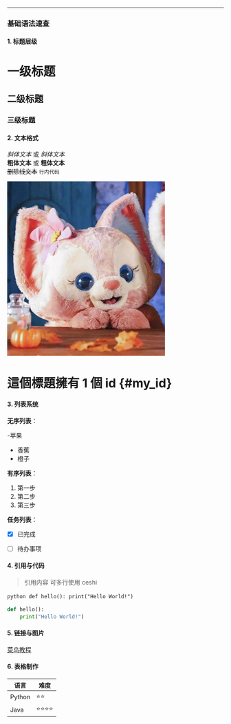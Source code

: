 

---

### 基础语法速查
#### 1. 标题层级

# 一级标题
## 二级标题
### 三级标题


#### 2. 文本格式

*斜体文本* 或 _斜体文本_  
**粗体文本** 或 __粗体文本__      
~~删除线文本~~
`行内代码`

![alt text](git头像.png)

# 這個標題擁有 1 個 id {#my_id}
#### 3. 列表系统
**无序列表**：

-苹果
- 香蕉
- 橙子


**有序列表**：

1. 第一步
2. 第二步
3. 第三步


**任务列表**：

- [x] 已完成
- [ ] 待办事项



#### 4. 引用与代码

>引用内容
可多行使用
ceshi

​```python
def hello():
    print("Hello World!")
​```

```python
def hello():
    print("Hello World!")
```

#### 5. 链接与图片

[菜鸟教程](https://www.runoob.com)



#### 6. 表格制作

| 语言   | 难度 |
| ------ | ---- |
| Python | ⭐⭐   |
| Java   | ⭐⭐⭐⭐ |










